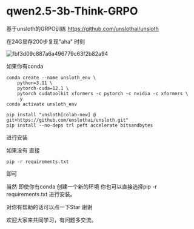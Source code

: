 # qwen2.5-3b-Think-GRPO
基于unsloth的GRPO训练
https://github.com/unslothai/unsloth



在24G显存200步复现"aha" 时刻

![fbf3d09c887a6a496779c63f2b82a94](https://github.com/user-attachments/assets/f8517316-249b-4d46-82eb-2e5eafe1e091)

如果你有conda
```
conda create --name unsloth_env \
    python=3.11 \
    pytorch-cuda=12.1 \
    pytorch cudatoolkit xformers -c pytorch -c nvidia -c xformers \
    -y
conda activate unsloth_env

pip install "unsloth[colab-new] @ git+https://github.com/unslothai/unsloth.git"
pip install --no-deps trl peft accelerate bitsandbytes
```
进行安装

如果没有  直接 
```
pip -r requirements.txt
```
即可  

当然 即使你有conda  创建一个新的环境  你也可以直接选择pip -r requirements.txt 进行安装。

对你有帮助的话可以点一下Star 谢谢

欢迎大家来共同学习，有问题多交流。

